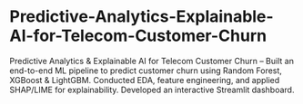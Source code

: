 # Predictive-Analytics-Explainable-AI-for-Telecom-Customer-Churn
Predictive Analytics &amp; Explainable AI for Telecom Customer Churn – Built an end-to-end ML pipeline to predict customer churn using Random Forest, XGBoost &amp; LightGBM. Conducted EDA, feature engineering, and applied SHAP/LIME for explainability. Developed an interactive Streamlit dashboard.
